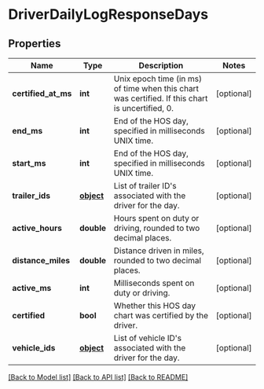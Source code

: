 # DriverDailyLogResponseDays

## Properties
Name | Type | Description | Notes
------------ | ------------- | ------------- | -------------
**certified_at_ms** | **int** | Unix epoch time (in ms) of time when this chart was certified. If this chart is uncertified, 0. | [optional] 
**end_ms** | **int** | End of the HOS day, specified in milliseconds UNIX time. | [optional] 
**start_ms** | **int** | End of the HOS day, specified in milliseconds UNIX time. | [optional] 
**trailer_ids** | [**object**](.md) | List of trailer ID&#39;s associated with the driver for the day. | [optional] 
**active_hours** | **double** | Hours spent on duty or driving, rounded to two decimal places. | [optional] 
**distance_miles** | **double** | Distance driven in miles, rounded to two decimal places. | [optional] 
**active_ms** | **int** | Milliseconds spent on duty or driving. | [optional] 
**certified** | **bool** | Whether this HOS day chart was certified by the driver. | [optional] 
**vehicle_ids** | [**object**](.md) | List of vehicle ID&#39;s associated with the driver for the day. | [optional] 

[[Back to Model list]](../README.md#documentation-for-models) [[Back to API list]](../README.md#documentation-for-api-endpoints) [[Back to README]](../README.md)


